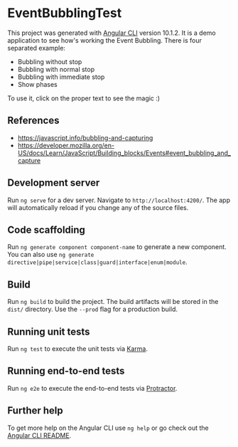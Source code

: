 # EventBubblingTest

This project was generated with [Angular CLI](https://github.com/angular/angular-cli) version 10.1.2.
It is a demo application to see how's working the Event Bubbling.
There is four separated example:
- Bubbling without stop
- Bubbling with normal stop
- Bubbling with immediate stop
- Show phases

To use it, click on the proper text to see the magic :)

## References

- https://javascript.info/bubbling-and-capturing
- https://developer.mozilla.org/en-US/docs/Learn/JavaScript/Building_blocks/Events#event_bubbling_and_capture

## Development server

Run `ng serve` for a dev server. Navigate to `http://localhost:4200/`. The app will automatically reload if you change any of the source files.

## Code scaffolding

Run `ng generate component component-name` to generate a new component. You can also use `ng generate directive|pipe|service|class|guard|interface|enum|module`.

## Build

Run `ng build` to build the project. The build artifacts will be stored in the `dist/` directory. Use the `--prod` flag for a production build.

## Running unit tests

Run `ng test` to execute the unit tests via [Karma](https://karma-runner.github.io).

## Running end-to-end tests

Run `ng e2e` to execute the end-to-end tests via [Protractor](http://www.protractortest.org/).

## Further help

To get more help on the Angular CLI use `ng help` or go check out the [Angular CLI README](https://github.com/angular/angular-cli/blob/master/README.md).
